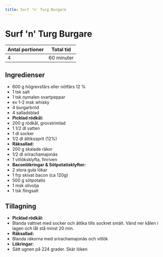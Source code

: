 ```yaml
---
title: Surf 'n' Turg Burgare
---
```

# Surf 'n' Turg Burgare



| Antal portioner       | Total tid         |
| --------------------- | ----------------- |
| 4                     | 60 minuter        |

## Ingredienser
* 600 g högrevsfärs eller nötfärs 12 %
* 1 tsk salt
* 1 tsk nymalen svartpeppar
* ev 1-2 msk whisky
* 4 burgarbröd
* 4 salladsblad
* <b>Picklad rödkål:</b>
* 200 g rödkål, grovstrimlad
* 1 1/2 dl vatten
* 1 dl socker
* 1/2 dl ättikssprit (12%)
* <b>Räksallad:</b>
* 200 g skalade räkor
* 1/2 dl srirachamajonäs
* 1 vitlöksklyfta, finriven
* <b>Baconlökringar & Sötpotatisklyftor:</b>
* 2 stora gula lökar
* 1 frp skivat bacon (ca 120g)
* 500 g sötpotatis
* 1 msk olivolja
* 1 tsk flingsalt

## Tillagning
* <b>Picklad rödkål:</b>
* Blanda vattnet med socker och ättika tills sockret smält. Vänd ner kålen i lagen och låt stå minst 20 min.
* <b>Räksallad:</b>
* Blanda räkorna med srirachamajonäs och vitlök
* <b>Lökringar:</b>
* Sätt ugnen på 224 grader. Skär löken